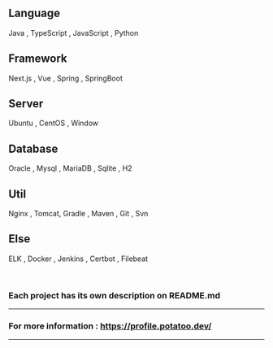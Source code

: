 ## Language
Java , TypeScript , JavaScript , Python

## Framework
Next.js , Vue , Spring , SpringBoot 
 
## Server
Ubuntu , CentOS , Window 

## Database 
Oracle , Mysql , MariaDB , Sqlite , H2

## Util
Nginx , Tomcat, Gradle , Maven , Git , Svn 

## Else
ELK , Docker , Jenkins , Certbot , Filebeat



<br/>

### Each project has its own description on README.md
-----------------------
### For more information : https://profile.potatoo.dev/
-----------------------
